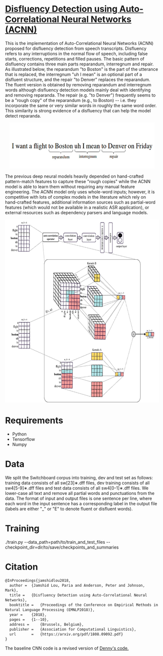 # <a href='https://arxiv.org/pdf/1808.09092.pdf'>Disfluency Detection using Auto-Correlational Neural Networks (ACNN)</a><br>
This is the implementation of Auto-Correlational Neural Networks (ACNN) proposed for disfluency detection from speech transcripts. Disfluency refers to any interruptions in the normal flow of speech, including false starts, corrections, repetitions and filled pauses. The basic pattern of disfluency contains three main parts reparandum, interregnum and repair. As illustrated below, the
reparandum "to Boston" is the part of the utterance that is replaced, the interregnum "uh I mean" is an optional part of a disfluent structure, and the repair "to Denver" replaces the reparandum. The fluent version is obtained by removing reparandum and interregnum words although disfluency detection models mainly deal with identifying and removing reparanda. The repair (e.g. "to Denver") frequently seems to be a "rough copy" of the reparandum (e.g., to Boston) -- i.e. they incorporate the same or very similar words in roughly the same word order. This similarity is strong evidence of a disfluency that can help the model detect reparanda. 

<p align="center">
  <img src="img/disfluency_example.jpg" width=476 height=150>
</p>

The previous deep neural models heavily depended on hand-crafted pattern-match features to capture these "rough copies" while the ACNN model is able to learn them without requiring any manual feature engineering. The ACNN model only uses whole-word inputs; however, it is competitive with lots of complex models in the literature which rely on hand-crafted features, additional information sources
such as partial-word features (which would not be available in a realistic ASR application), or external resources such as dependency parsers and language models. 


<p align="center">
  <img src="img/acnn_model.jpg" width=777 height=600>
</p>


# Requirements
- Python 
- Tensorflow 
- Numpy

# Data
We split the Switchboard corpus into training, dev and test set as follows: training data consists of all sw[23]∗.dff files, dev training consists of all sw4[5-9]∗.dff files and test data consists of all sw4[0-1]∗.dff files. We lower-case all text and remove all partial words and punctuations from the data. The format of input and output files is one sentence per line, where each word in the input sentence has a corresponding label in the output file (labels are either "_" or "E" to denote fluent or disfluent words).


# Training

./train.py    --data_path=path/to/train_and_test_files     --checkpoint_dir=dir/to/save/checkpoints_and_summaries


# Citation
```
@InProceedings{jamshidlou2018,
  author = 	{Jamshid Lou, Paria and Anderson, Peter and Johnson, Mark},
  title = 	{Disfluency Detection using Auto-Correlational Neural Networks},
  booktitle = 	{Proceedings of the Conference on Empirical Methods in Natural Language Processing (EMNLP2018)},
  year = 	{2018},
  pages = 	{1--10},
  address = 	{Brussels, Belgium},
  publisher =   {Association for Computational Linguistics},
  url       =   {https://arxiv.org/pdf/1808.09092.pdf}
}
```


The baseline CNN code is a revised version of <a href='https://github.com/dennybritz/cnn-text-classification-tf'>Denny's code.</a><br>
